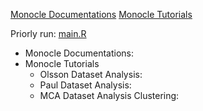 [Monocle Documentations](http://cole-trapnell-lab.github.io/monocle-release/docs)
[Monocle Tutorials](http://cole-trapnell-lab.github.io/monocle-release/tutorials/)

Priorly run:  [main.R](main.R) 

* Monocle Documentations: 
* Monocle Tutorials
  * Olsson Dataset Analysis: 
  * Paul Dataset Analysis: 
  * MCA Dataset Analysis Clustering:
